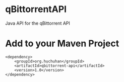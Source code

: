 # qBittorrentAPI
Java API for the qBittorrent API

# Add to your Maven Project
```
<dependency>
    <groupId>org.huchuhan</groupId>
    <artifactId>qbittorrent-api</artifactId>
    <version>1.0</version>
</dependency>
```
